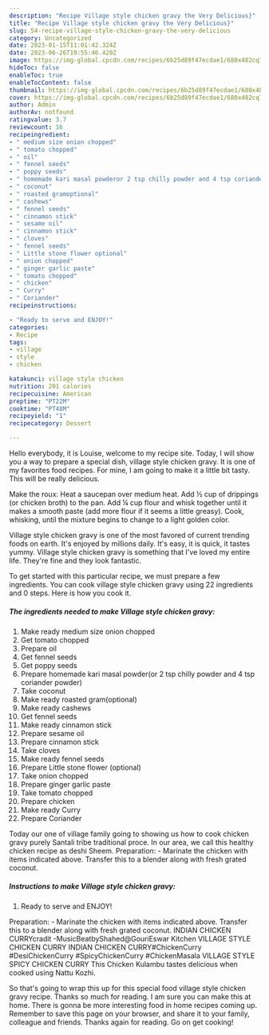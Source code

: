 ```yaml
---
description: "Recipe Village style chicken gravy the Very Delicious}"
title: "Recipe Village style chicken gravy the Very Delicious}"
slug: 54-recipe-village-style-chicken-gravy-the-very-delicious
category: Uncategorized
date: 2023-01-15T11:01:42.324Z
date: 2023-06-26T19:55:46.420Z
image: https://img-global.cpcdn.com/recipes/6b25d89f47ecdae1/680x482cq70/village-style-chicken-gravy-recipe-main-photo.jpg
hideToc: false
enableToc: true
enableTocContent: false
thumbnail: https://img-global.cpcdn.com/recipes/6b25d89f47ecdae1/680x482cq70/village-style-chicken-gravy-recipe-main-photo.jpg
cover: https://img-global.cpcdn.com/recipes/6b25d89f47ecdae1/680x482cq70/village-style-chicken-gravy-recipe-main-photo.jpg
author: Admin
authorAv: notfound
ratingvalue: 3.7
reviewcount: 16
recipeingredient:
- " medium size onion chopped"
- " tomato chopped"
- " oil"
- " fennel seeds"
- " poppy seeds"
- " homemade kari masal powderor 2 tsp chilly powder and 4 tsp coriander powder"
- " coconut"
- " roasted gramoptional"
- " cashews"
- " fennel seeds"
- " cinnamon stick"
- " sesame oil"
- " cinnamon stick"
- " cloves"
- " fennel seeds"
- " Little stone flower optional"
- " onion chopped"
- " ginger garlic paste"
- " tomato chopped"
- " chicken"
- " Curry"
- " Coriander"
recipeinstructions:

- "Ready to serve and ENJOY!"
categories:
- Recipe
tags:
- village
- style
- chicken

katakunci: village style chicken 
nutrition: 201 calories
recipecuisine: American
preptime: "PT22M"
cooktime: "PT48M"
recipeyield: "1"
recipecategory: Dessert

---
```



Hello everybody, it is Louise, welcome to my recipe site. Today, I will show you a way to prepare a special dish, village style chicken gravy. It is one of my favorites food recipes. For mine, I am going to make it a little bit tasty. This will be really delicious.

Make the roux: Heat a saucepan over medium heat. Add ½ cup of drippings (or chicken broth) to the pan. Add ¼ cup flour and whisk together until it makes a smooth paste (add more flour if it seems a little greasy). Cook, whisking, until the mixture begins to change to a light golden color.

Village style chicken gravy is one of the most favored of current trending foods on earth. It's enjoyed by millions daily. It's easy, it is quick, it tastes yummy. Village style chicken gravy is something that I've loved my entire life. They're fine and they look fantastic.


To get started with this particular recipe, we must prepare a few ingredients. You can cook village style chicken gravy using 22 ingredients and 0 steps. Here is how you cook it.

<!--inarticleads1-->

##### The ingredients needed to make Village style chicken gravy:

1. Make ready  medium size onion chopped
1. Get  tomato chopped
1. Prepare  oil
1. Get  fennel seeds
1. Get  poppy seeds
1. Prepare  homemade kari masal powder(or 2 tsp chilly powder and 4 tsp coriander powder)
1. Take  coconut
1. Make ready  roasted gram(optional)
1. Make ready  cashews
1. Get  fennel seeds
1. Make ready  cinnamon stick
1. Prepare  sesame oil
1. Prepare  cinnamon stick
1. Take  cloves
1. Make ready  fennel seeds
1. Prepare  Little stone flower (optional)
1. Take  onion chopped
1. Prepare  ginger garlic paste
1. Take  tomato chopped
1. Prepare  chicken
1. Make ready  Curry
1. Prepare  Coriander


Today our one of village family going to showing us how to cook chicken gravy purely Santali tribe traditional proce. In our area, we call this healthy chicken recipe as deshi Sheem. Preparation: - Marinate the chicken with items indicated above. Transfer this to a blender along with fresh grated coconut. 

<!--inarticleads2-->

##### Instructions to make Village style chicken gravy:


1. Ready to serve and ENJOY!

Preparation: - Marinate the chicken with items indicated above. Transfer this to a blender along with fresh grated coconut. INDIAN CHICKEN CURRYcradit -MusicBeatbyShahed@GouriEswar Kitchen VILLAGE STYLE CHICKEN CURRY INDIAN CHICKEN CURRY#ChickenCurry #DesiChickenCurry #SpicyChickenCurry #ChickenMasala VILLAGE STYLE SPICY CHICKEN CURRY This Chicken Kulambu tastes delicious when cooked using Nattu Kozhi. 

So that's going to wrap this up for this special food village style chicken gravy recipe. Thanks so much for reading. I am sure you can make this at home. There is gonna be more interesting food in home recipes coming up. Remember to save this page on your browser, and share it to your family, colleague and friends. Thanks again for reading. Go on get cooking!
